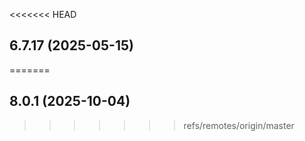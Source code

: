 <<<<<<< HEAD
## 6.7.17 (2025-05-15)
=======
## 8.0.1 (2025-10-04)
>>>>>>> refs/remotes/origin/master



